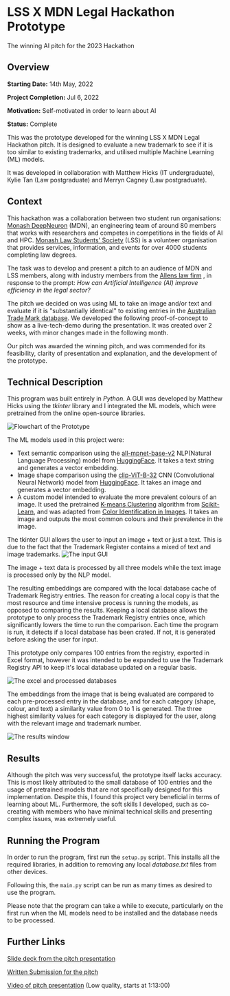# LSS X MDN Legal Hackathon Prototype
The winning AI pitch for the 2023 Hackathon
## Overview
**Starting Date:** 14th May, 2022

**Project Completion:** Jul 6, 2022

**Motivation:** Self-motivated in order to learn about AI

**Status:** Complete

This was the prototype developed for the winning LSS X MDN Legal Hackathon pitch. It is designed to evaluate a new trademark to see if it is too similar to existing trademarks, and utilised multiple Machine Learning (ML) models.

It was developed in collaboration with Matthew Hicks (IT undergraduate), Kylie Tan (Law postgraduate) and Merryn Cagney (Law postgraduate).

## Context
This hackathon was a collaboration between two student run organisations:
[Monash DeepNeuron](https://www.deepneuron.org/) (MDN), an engineering team of around 80 members that works with researchers and competes in competitions in the fields of AI and HPC.
[Monash Law Students' Society](https://www.monashlss.com/about) (LSS) is a volunteer organisation that provides services, information, and events for over 4000 students completing law degrees.

The task was to develop and present a pitch to an audience of MDN and LSS members, along with industry members from the [Allens law firm](https://www.allens.com.au/about/) , in response to the prompt:
*How can Artificial Intelligence (AI) improve efficiency in the legal sector?*

The pitch we decided on was using ML to take an image and/or text and evaluate if it is "substantially identical" to existing entries in the [Australian Trade Mark database](https://search.ipaustralia.gov.au/trademarks/search/quick).  We developed the following proof-of-concept to show as a live-tech-demo during the presentation. It was created over 2 weeks, with minor changes made in the following month.


Our pitch was awarded the winning pitch, and was commended for its feasibility, clarity of presentation and explanation, and the development of the prototype.


## Technical Description


This program was built entirely in *Python*. A GUI was developed by Matthew Hicks using the *tkinter* library and I integrated the ML models, which were pretrained from the online open-source libraries.

![Flowchart of the Prototype](https://onedrive.live.com/embed?resid=BE406011F5E2A3C1%21485491&authkey=%21ADnWlQnJvTj5-Ck&width=1494&height=513)

The ML models used in this project were:

- Text semantic comparison using the [all-mpnet-base-v2](https://huggingface.co/sentence-transformers/all-mpnet-base-v2) NLP(Natural Language Processing) model from [HuggingFace](https://huggingface.co/). It takes a text string and generates a vector embedding.
- Image shape comparison using the [clip-ViT-B-32](https://huggingface.co/sentence-transformers/clip-ViT-B-32) CNN (Convolutional Neural Network) model from [HuggingFace](https://huggingface.co/).  It takes an image and generates a vector embedding.
- A custom model intended to evaluate the more prevalent colours of an image. It used the pretrained [K-means Clustering](https://scikit-learn.org/stable/modules/clustering.html#k-means) algorithm from [Scikit-Learn](https://scikit-learn.org/stable/index.html), and was adapted from [Color Identification in Images](https://towardsdatascience.com/color-identification-in-images-machine-learning-application-b26e770c4c71). It takes an image and outputs the most common colours and their prevalence in the image.
 


The tkinter GUI allows the user to input an image + text or just a text. This is due to the fact that the Trademark Register contains a mixed of text and image trademarks.
![The input GUI](https://onedrive.live.com/embed?resid=BE406011F5E2A3C1!485503&authkey=!AHtqzjOTSdFhz5U&width=500&height=250)


The image + text data is processed by all three models while the text image is processed only by the NLP model.

The resulting embeddings are compared with the local database cache of Trademark Registry entries. The reason for creating a local copy is that the most resource and time intensive process is running the models, as opposed to comparing the results. Keeping a local database allows the prototype to only process the Trademark Registry entries once, which significantly lowers the time to run the comparison. Each time the program is run, it detects if a local database has been crated. If not, it is generated before asking the user for input.

This prototype only compares 100 entries from the registry, exported in Excel format, however it was intended to be expanded to use the Trademark Registry API to keep it's local database updated on a regular basis.

![The excel and processed databases](https://onedrive.live.com/embed?resid=BE406011F5E2A3C1!485515&authkey=!AMdms6zXIHrAP0Q&width=1800&height=696)

The embeddings from the image that is being evaluated are compared to each pre-processed entry in the database, and for each category (shape, colour, and text) a similarity value from 0 to 1 is generated. The three highest similarity values for each category is displayed for the user, along with the relevant image and trademark number.

![The results window](https://onedrive.live.com/embed?resid=BE406011F5E2A3C1!485520&authkey=!AGg1EEnWdvhsnbk&width=500&height=500)

## Results
Although the pitch was very successful, the prototype itself lacks accuracy. This is most likely attributed to the small database of 100 entries and the usage of pretrained models that are not specifically designed for this implementation.
Despite this, I found this project very beneficial in terms of learning about ML. Furthermore, the soft skills I developed, such as co-creating with members who have minimal technical skills and presenting complex issues, was extremely useful.

## Running the Program
In order to run the program, first run the `setup.py` script. This installs all the required libraries, in addition to removing any local *database.txt* files from other devices.

Following this, the `main.py` script can be run as many times as desired to use the program.

Please note that the program can take a while to execute, particularly on the first run when the ML models need to be installed and the database needs to be processed.

## Further Links

[Slide deck from the pitch presentation](https://1drv.ms/b/s!AsGj4vURYEC-ndEafrvk4byz1Sd9XQ?e=CxdBRw)

[Written Submission for the pitch](https://1drv.ms/b/s!AsGj4vURYEC-ndEZhCl0h22xevGo2Q?e=DnoXV3)

[Video of pitch presentation](https://www.facebook.com/monashlss.postgraduate/videos/1195380771221417) (Low quality, starts at 1:13:00)
